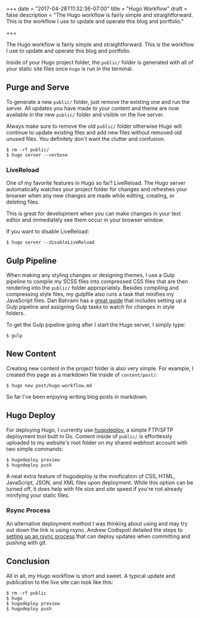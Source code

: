 +++
date = "2017-04-28T11:32:36-07:00"
title = "Hugo Workflow"
draft = false
description = "The Hugo workflow is fairly simple and straightforward. This is the workflow I use to update and operate this blog and portfolio."

+++

The Hugo workflow is fairly simple and straightforward. This is the workflow I use to update and operate this blog and portfolio.

Inside of your Hugo project folder, the `public/` folder is generated with all of your static site files once `hugo` is run in the terminal.

## Purge and Serve ##
To generate a new `public/` folder, just remove the existing one and run the server. All updates you have made to your content and theme are now available in the new `public/` folder and visible on the live server.

Always make sure to remove the old `public/` folder otherwise Hugo will continue to update existing files and add new files without removed old unused files. You definitely don't want the clutter and confusion.

```console
$ rm -rf public/
$ hugo server --verbose
```

### LiveReload ###
One of my favorite features in Hugo so far? LiveReload. The Hugo server automatically watches your project folder for changes and refreshes your browser when any new changes are made while editing, creating, or deleting files.

This is great for development when you can make changes in your text editor and immediately see them occur in your browser window.

If you want to disable LiveReload:

```
$ hugo server --disableLiveReload
```

## Gulp Pipeline ##
When making any styling changes or designing themes, I use a Gulp pipeline to compile my SCSS files into compressed CSS files that are then rendering into the `public/` folder appropriately. Besides compiling and compressing style files, my gulpfile also runs a task that minifies my JavaScript files. Dan Bahrami has a [great guide](http://danbahrami.io/articles/building-a-production-website-with-hugo-and-gulp-js/) that includes setting up a Gulp pipeline and assigning Gulp tasks to watch for changes in style folders.

To get the Gulp pipeline going after I start the Hugo server, I simply type:

```console
$ gulp
```

## New Content ##
Creating new content in the project folder is also very simple. For example, I created this page as a markdown file inside of `content/post/`:

```console
$ hugo new post/hugo-workflow.md
```

So far I've been enjoying writing blog posts in markdown.

## Hugo Deploy ##
For deploying Hugo, I currently use [hugodeploy](https://github.com/mindok/hugodeploy), a simple FTP/SFTP deployment tool built in Go. Content inside of `public/` is effortlessly uploaded to my website's root folder on my shared webhost account with two simple commands:

```console
$ hugodeploy preview
$ hugodeploy push
```

A neat extra feature of hugodeploy is the minification of CSS, HTML, JavaScript, JSON, and XML files upon deployment. While this option can be turned off, it does help with file size and site speed if you're not already minifying your static files.

### Rsync Process ###
An alternative deployment method I was thinking about using and may try out down the link is using rsync. Andrew Codispoti detailed the steps to [setting up an rsync process](http://www.andrewcodispoti.com/deploy-process/) that can deploy updates when committing and pushing with git.

## Conclusion ##
All in all, my Hugo workflow is short and sweet. A typical update and publication to the live site can look like this:

```console
$ rm -rf public
$ hugo
$ hugodeploy preview
$ hugodeploy push
```
